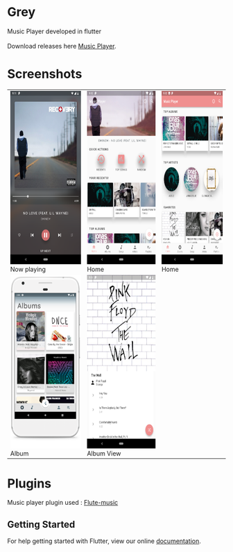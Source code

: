 # Grey
Music Player developed in flutter
<br>
<br>
Download releases here <a href="https://github.com/avirias/Grey/releases">Music Player</a>.

# Screenshots
<table>
  <tr>
    <td>
      <img src="screenshots/now_playing.png" height=400 width=250/>
      Now playing
    </td>
    <td>
      <img src="screenshots/home1.png" height=400 width=250>
      Home
      </td>
      <td>
      <img src="screenshots/home2.png" height=400 width=250>
      Home
      </td>
    </tr>
  <tr>
      <td>
      <img src="screenshots/album.png" height=400 width=250>
      Album
      </td>
    <td>
      <img src="screenshots/album_view.png" height=400 width=250>
      Album View
      </td>
    </tr>


  </table>

# Plugins
Music player plugin used : <a href="https://github.com/iampawan/Flute-Music-Player">Flute-music</a>

## Getting Started

For help getting started with Flutter, view our online
[documentation](https://flutter.io/).

